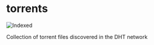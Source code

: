 torrents 
========
![Indexed](https://img.shields.io/badge/indexed-189366-blue)

Collection of torrent files discovered in the DHT network
